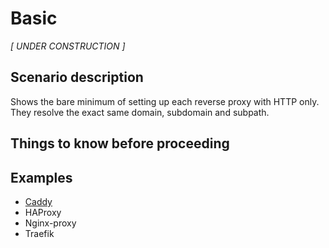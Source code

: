 # Basic

_[ UNDER CONSTRUCTION ]_

## Scenario description

Shows the bare minimum of setting up each reverse proxy with HTTP only. They resolve the exact same domain, subdomain and subpath.

## Things to know before proceeding

## Examples

- [Caddy](./caddy.md)
- HAProxy
- Nginx-proxy
- Traefik